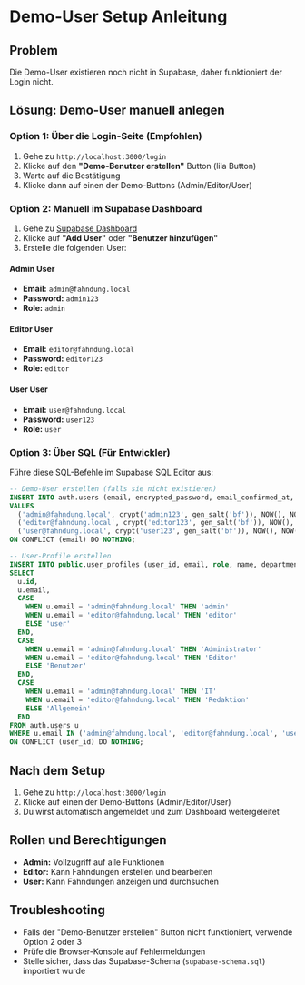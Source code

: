 # Demo-User Setup Anleitung

## Problem
Die Demo-User existieren noch nicht in Supabase, daher funktioniert der Login nicht.

## Lösung: Demo-User manuell anlegen

### Option 1: Über die Login-Seite (Empfohlen)
1. Gehe zu `http://localhost:3000/login`
2. Klicke auf den **"Demo-Benutzer erstellen"** Button (lila Button)
3. Warte auf die Bestätigung
4. Klicke dann auf einen der Demo-Buttons (Admin/Editor/User)

### Option 2: Manuell im Supabase Dashboard
1. Gehe zu [Supabase Dashboard](https://app.supabase.com/project/rgbxdxrhwrszidbnsmuy/auth/users)
2. Klicke auf **"Add User"** oder **"Benutzer hinzufügen"**
3. Erstelle die folgenden User:

#### Admin User
- **Email:** `admin@fahndung.local`
- **Password:** `admin123`
- **Role:** `admin`

#### Editor User
- **Email:** `editor@fahndung.local`
- **Password:** `editor123`
- **Role:** `editor`

#### User User
- **Email:** `user@fahndung.local`
- **Password:** `user123`
- **Role:** `user`

### Option 3: Über SQL (Für Entwickler)
Führe diese SQL-Befehle im Supabase SQL Editor aus:

```sql
-- Demo-User erstellen (falls sie nicht existieren)
INSERT INTO auth.users (email, encrypted_password, email_confirmed_at, created_at, updated_at)
VALUES 
  ('admin@fahndung.local', crypt('admin123', gen_salt('bf')), NOW(), NOW(), NOW()),
  ('editor@fahndung.local', crypt('editor123', gen_salt('bf')), NOW(), NOW(), NOW()),
  ('user@fahndung.local', crypt('user123', gen_salt('bf')), NOW(), NOW(), NOW())
ON CONFLICT (email) DO NOTHING;

-- User-Profile erstellen
INSERT INTO public.user_profiles (user_id, email, role, name, department)
SELECT 
  u.id,
  u.email,
  CASE 
    WHEN u.email = 'admin@fahndung.local' THEN 'admin'
    WHEN u.email = 'editor@fahndung.local' THEN 'editor'
    ELSE 'user'
  END,
  CASE 
    WHEN u.email = 'admin@fahndung.local' THEN 'Administrator'
    WHEN u.email = 'editor@fahndung.local' THEN 'Editor'
    ELSE 'Benutzer'
  END,
  CASE 
    WHEN u.email = 'admin@fahndung.local' THEN 'IT'
    WHEN u.email = 'editor@fahndung.local' THEN 'Redaktion'
    ELSE 'Allgemein'
  END
FROM auth.users u
WHERE u.email IN ('admin@fahndung.local', 'editor@fahndung.local', 'user@fahndung.local')
ON CONFLICT (user_id) DO NOTHING;
```

## Nach dem Setup
1. Gehe zu `http://localhost:3000/login`
2. Klicke auf einen der Demo-Buttons (Admin/Editor/User)
3. Du wirst automatisch angemeldet und zum Dashboard weitergeleitet

## Rollen und Berechtigungen
- **Admin:** Vollzugriff auf alle Funktionen
- **Editor:** Kann Fahndungen erstellen und bearbeiten
- **User:** Kann Fahndungen anzeigen und durchsuchen

## Troubleshooting
- Falls der "Demo-Benutzer erstellen" Button nicht funktioniert, verwende Option 2 oder 3
- Prüfe die Browser-Konsole auf Fehlermeldungen
- Stelle sicher, dass das Supabase-Schema (`supabase-schema.sql`) importiert wurde 